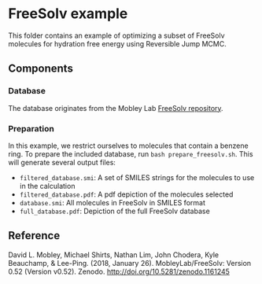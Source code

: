 # FreeSolv example

This folder contains an example of optimizing a subset of FreeSolv molecules for hydration free energy
using Reversible Jump MCMC. 

## Components

### Database
The database originates from the Mobley Lab [FreeSolv repository](https://github.com/MobleyLab/FreeSolv).

### Preparation
In this example, we restrict ourselves to molecules that contain a benzene ring. To prepare
the included database, run `bash prepare_freesolv.sh`. This will generate several output files:

* `filtered_database.smi`: A set of SMILES strings for the molecules to use in the calculation
* `filtered_database.pdf`: A pdf depiction of the molecules selected
* `database.smi`: All molecules in FreeSolv in SMILES format
* `full_database.pdf`: Depiction of the full FreeSolv database

## Reference

David L. Mobley, Michael Shirts, Nathan Lim, John Chodera, Kyle Beauchamp, & Lee-Ping. (2018, January 26). MobleyLab/FreeSolv: Version 0.52 (Version v0.52). Zenodo. http://doi.org/10.5281/zenodo.1161245